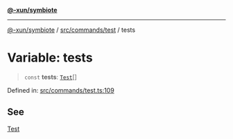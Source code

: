 [**@-xun/symbiote**](../../../../README.md)

***

[@-xun/symbiote](../../../../README.md) / [src/commands/test](../README.md) / tests

# Variable: tests

> `const` **tests**: [`Test`](../enumerations/Test.md)[]

Defined in: [src/commands/test.ts:109](https://github.com/Xunnamius/symbiote/blob/c3eb624b24481297d928007f103c9d2138e49cb7/src/commands/test.ts#L109)

## See

[Test](../enumerations/Test.md)

